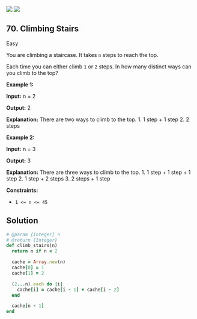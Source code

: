 [![](https://img.shields.io/github/stars/LeetCode-in-Ruby/LeetCode-in-Ruby?label=Stars&style=flat-square)](https://github.com/LeetCode-in-Ruby/LeetCode-in-Ruby)
[![](https://img.shields.io/github/forks/LeetCode-in-Ruby/LeetCode-in-Ruby?label=Fork%20me%20on%20GitHub%20&style=flat-square)](https://github.com/LeetCode-in-Ruby/LeetCode-in-Ruby/fork)

## 70\. Climbing Stairs

Easy

You are climbing a staircase. It takes `n` steps to reach the top.

Each time you can either climb `1` or `2` steps. In how many distinct ways can you climb to the top?

**Example 1:**

**Input:** n = 2

**Output:** 2

**Explanation:** There are two ways to climb to the top. 1. 1 step + 1 step 2. 2 steps 

**Example 2:**

**Input:** n = 3

**Output:** 3

**Explanation:** There are three ways to climb to the top. 1. 1 step + 1 step + 1 step 2. 1 step + 2 steps 3. 2 steps + 1 step 

**Constraints:**

*   `1 <= n <= 45`

## Solution

```ruby
# @param {Integer} n
# @return {Integer}
def climb_stairs(n)
  return n if n < 2

  cache = Array.new(n)
  cache[0] = 1
  cache[1] = 2

  (2...n).each do |i|
    cache[i] = cache[i - 1] + cache[i - 2]
  end

  cache[n - 1]
end
```